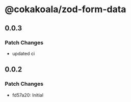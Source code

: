 # @cokakoala/zod-form-data

## 0.0.3

### Patch Changes

- updated ci

## 0.0.2

### Patch Changes

- fd57a20: Initial
